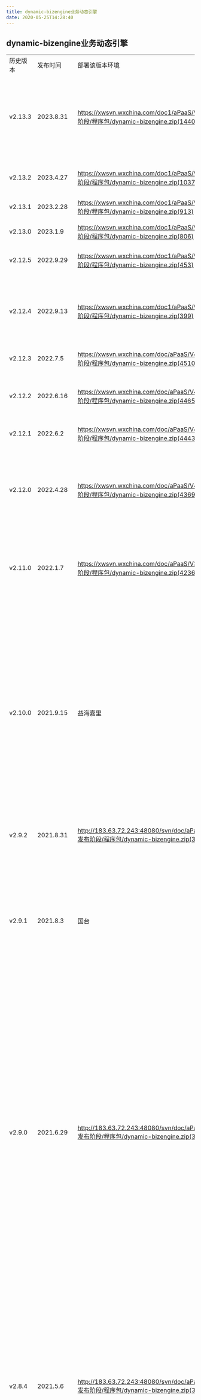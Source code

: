 ```yaml
---
title: dynamic-bizengine业务动态引擎
date: 2020-05-25T14:28:40
---
```


## dynamic-bizengine业务动态引擎

||||||
|---|---|---|---|---|
|历史版本|发布时间|部署该版本环境|下载路径|服务说明|
|v2.13.3|2023.8.31|https://xwsvn.wxchina.com/doc1/aPaaS/V5.1/5.发布阶段/程序包/dynamic-bizengine.zip(1440)|新功能新增版本上传服务版本查询“功能完善，自动抓取生成对应已部署的服务版本清单，并上传@4482新增1003消息类型新增版本配置文件flycode引擎新增分布式锁能力#4581【优化】PLUGIN.load 方法不指定插件版本时，应加载当前租户安装的最新版本插件@3481修复缺陷五丰安全问题，升级部分依赖包版本#5172修复因缺少括号导致数据权限or规则扩大的问题修复war包启动不了的问题五丰安全问题，升级部分依赖包版本#9247修复序列化时异常问题|
|v2.13.2|2023.4.27|https://xwsvn.wxchina.com/doc1/aPaaS/V5.0/5.发布阶段/程序包/dynamic-bizengine.zip(1037)|修复缺陷兼容旧版ide保存业务confjson时tenantdbname为空的时导致的数据源引用不一致导致的事务问题修复地图key获取问题@34453注释掉事务排查的日志|
|v2.13.1|2023.2.28|https://xwsvn.wxchina.com/doc1/aPaaS/V5.0/5.发布阶段/程序包/dynamic-bizengine.zip(913)|新功能适配nacos开启认证#3366扩展导出支持@3411修复缺陷修复校验实体方法的已知bug|
|v2.13.0|2023.1.9|https://xwsvn.wxchina.com/doc1/aPaaS/V4.2/5.发布阶段/程序包/dynamic-bizengine.zip(806)|新功能不返回全部元数据#这个标签修复缺陷消息撤回功能，修复已知bug@3306消息撤回功能@3306消息撤回功能，修无法指定消息id发送的bug@3306|
|v2.12.5|2022.9.29|https://xwsvn.wxchina.com/doc1/aPaaS/V4.1/5.发布阶段/程序包/dynamic-bizengine.zip(453)|修复缺陷将包下载url的nacos配置项改成在server里用ide服务加相对路径构成@2572列顺序按照sql语句排序@23006|
|v2.12.4|2022.9.13|https://xwsvn.wxchina.com/doc1/aPaaS/V4.1/5.发布阶段/程序包/dynamic-bizengine.zip(399)|新功能第三方依赖包管理 需求修改 修复已知bug@2572第三方依赖包管理@2572Minio登录sfa管理员账号，选择审批管理，输入不完整的流程编号，实现模糊搜索新增插件redis支持2461修复缺陷事务问题排查5981修复红点消息负数问题，小于0直接等于0修复标记已读消息时将"1001","1002","4001"类型以外的消息也标记为已读，最后统计标记总数时超出预期数值，导致可能出现负数的问题|
|v2.12.3|2022.7.5|https://xwsvn.wxchina.com/doc/aPaaS/V4.0/5.发布阶段/程序包/dynamic-bizengine.zip(4510)|修复缺陷修复分支合并问题|
|v2.12.2|2022.6.16|https://xwsvn.wxchina.com/doc/aPaaS/V4.0/5.发布阶段/程序包/dynamic-bizengine.zip(4465)|新功能适配华为云OBS对象存储@2318支持集群更新插件插件上下文增加token修复缺陷修复@PluginWired注入依赖是接口的实现时，进行搜索后提前return导致后面的类成员没进行注入的bug@17236修复解压插件时没把之前的目录删掉导致插件lib冲突的bug；移除不必要的import|
|v2.12.1|2022.6.2|https://xwsvn.wxchina.com/doc/aPaaS/V4.0/5.发布阶段/程序包/dynamic-bizengine.zip(4443)|修复缺陷升级fastjson版本到1.2.83#5172修复同时导出引起导出文件url一致问题|
|v2.12.0|2022.4.28|https://xwsvn.wxchina.com/doc/aPaaS/V4.0/5.发布阶段/程序包/dynamic-bizengine.zip(4369)|新功能插件 - 支持资源注入、配置注入、组件连接等特性apaas原生插件引擎lib共享修改数据源的配置方法、新增beforeLoad锚点插件 - 支持spring插件面向对象化、支持多租户、支持版本指定修复缺陷修复租户安装插件版本的bug，以及优化重复创建数据源的问题修复一些插件的已知bug修复ide流程模糊查询名字时出先错误记录的bug右侧展示列表建议优先按修改时间倒序排序@1780手动补全分支)之前删了文件提交到了2.8)修复线程内部类中上下文加载器引用错误的bug自定义库后事务不生效问题@1998修复Spring支持下的bean隔离机制|
|v2.11.0|2022.1.7|https://xwsvn.wxchina.com/doc/aPaaS/V3.4/5.发布阶段/程序包/dynamic-bizengine.zip(4236)|新功能apaas插件 mvp分库支持@1271新增分库支持@1271实现多语言@1323原生语句支持超级表单的规则导入导出flycode支持分库获取用户字段权限的flycode方法@1488flycode支持超级表单规则修复缺陷apaas插件 解决已知的bug修复同时登录同一帐号导致消息未读数不对的问题@1078fix a bug which no limit size for the list of LimiterManager@705|
|v2.10.0|2021.9.15|益海嘉里|http://183.63.72.243:48080/svn/doc/aPaaS/V3.2/5.发布阶段/程序包/dynamic-bizengine.zip(3969)|新功能支持非申请节点的撤回增加附件、催办、抄送等功能增加了发送接口对红点计数消息的类型过滤特性)类型暂时在代码里写死)@1078增加了pageMessages接口参数，前端可以控制是否更新红点信息了；修复了没有传日期范围参数时默认为90天写死的bug@1078增加消息中心关键字搜索支持@1078完成web审批通知/公告通知的消息提醒的一些接口参数调整@1078去掉对金色的支持@1188新增excelapi对多种新颜色的支持@1188配置项改造:新增服务集群下的节点差异配置@831|
|v2.9.2|2021.8.31|http://183.63.72.243:48080/svn/doc/aPaaS/V3.2/5.发布阶段/程序包/dynamic-bizengine.zip(3935)|修复opendata的get请求，多了body字段的bug.|
|v2.9.1|2021.8.3|国台|http://183.63.72.243:48080/svn/doc/aPaaS/V3.2/5.发布阶段/程序包/dynamic-bizengine.zip(3866)|新功能配置项改造:新增服务集群下的节点差异配置@831增加opencache新增了OpenAuth若干接口，新增OpenEncoder类，OpenLoginController新增runadapter接口完成web审批通知/公告通知的消息提醒@1078增加userinfoname tenantcode增加审批管理flycode工具方法 execute等业务引擎增加流程分布式锁|
|v2.9.0|2021.6.29|http://183.63.72.243:48080/svn/doc/aPaaS/V3.2/5.发布阶段/程序包/dynamic-bizengine.zip(3757)|新功能极光推送的key改成租户应用级配置，可在IDE配置。@835完成元数据迁移需求@823提供通用的多语言数据请求标准，在flycode中可以通过FLY.getLang() 获取当前会话使用的语言@886增加了轻表单导入导出类型增加processinstanceid查询过滤增加流程管理功能接口方法@850极光推送的key改成租户应用级配置，可在IDE配置。@835高德地图、极光推送的KEY迁移到租户级应用配置，允许在IDE配置@835增加限流器查询接口#705提供通用的多语言数据请求标准，在flycode中可以通过FLY.getLang() 获取当前会话使用的语言@886实现sql查询和http请求业务的内存限制功能#705增加getFlowMsgParam方法，用于返回流程消息参数，且增加af\_taskcategory输出实现行数的实时显示，实现文件大小的提前显示，历史任务列表实现滚动更新，大小为1000，提供历史任务清除接口#703增加导入导出任务监控埋点的新版代码#703增加导入导出任务监控埋点接口，此处提交是为了编写新版导入导出的埋点代码#703入参增加IN.\_\_approvaldataflycode新增多项SQL高级语法支持。#1160opendata模块的httpcall新增DELETE,PATCH方法,新增http状态码code的返回#1163 #1164导出支持设置单元格宽度设置#499高德地图、极光推送的KEY迁移到租户级应用配置，允许在IDE配置@835增加限流器查询接口#705实现sql查询和http请求业务的内存限制功能#705修复缺陷增加flyql的字段关键字过滤器，自动为关键字加入双引号#5290 #5293flycode匿名函数包装结尾增加换行操作，避免结尾注释引发错误保存flycode时，结尾自动加入换行，避免一些注释行的处理错误。#4784修复在业务实体新增字段，保存之后不发布，列表查询select\*报错的问题。#1409|
|v2.8.4|2021.5.6|http://183.63.72.243:48080/svn/doc/aPaaS/V3.2/5.发布阶段/程序包/dynamic-bizengine.zip(3536)|新功能增加错误类型定义增加updateopname createopname处理实现行数的实时显示，实现文件大小的提前显示，历史任务列表实现滚动更新，大小为1000，提供历史任务清除接口#703增加导入导出任务监控埋点接口#703导出支持设置单元格宽度设置#499增加获取当前节点消息参数，消息参数增加 af\_taskcategory 输出处理不同意多退回选择问题预发起接口返回暂存功能定义暂存功能调用逻辑增加#333解决回退到申请节点后，直送的旧问题#271修改流程choice功能返回问题#271流程撤回修改#271增加getFlowMsgParam方法，用于返回流程消息参数，且增加af\_taskcategory输出增加导入导出任务监控埋点的新版代码#703增加导入导出任务监控埋点接口，此处提交是为了编写新版导入导出的埋点代码#703入参增加IN.\_\_approvaldataflycode新增多项SQL高级语法支持。#1160opendata模块的httpcall新增DELETE,PATCH方法,新增http状态码code的返回#1163 #1164修复缺陷提交行为逻辑错误获取问题下一步接口兼容出错web端，旧流程，点击同意，选择人后点击提交，前端报错兼容申请提交choice=0情况处理申请提交时获取下一步的处理问题沟通加评论处理增加flyql的字段关键字过滤器，自动为关键字加入双引号#5290 #5293flycode匿名函数包装结尾增加换行操作，避免结尾注释引发错误保存flycode时，结尾自动加入换行，避免一些注释行的处理错误。#4784修复在业务实体新增字段，保存之后不发布，列表查询select\*报错的问题。#1409|
|v2.8.3|2020.12.29|http://183.63.72.243:48080/svn/doc/aPaaS/V3.1/5.发布阶段/程序包/dynamic-bizengine.zip (3198)||
|v2.8.2|2020.9.29|养元|http://183.63.72.243:48080/svn/doc/aPaaS/V3.0/5.发布阶段/程序包/dynamic-bizengine.zip (2930)|\* 【fix】原生语句数据规则报错bug，bbc代码不正确问题\* 【fix】flycode导入日期类型格式化问题\* 【fix】升级springboot和sping-framework版本，修复安全漏洞|
|v2.8.1|2020.9.18|加多宝|http://183.63.72.243:48080/svn/doc/aPaaS/V2.9/5.发布阶段/程序包/dynamic-bizengine.zip （2881）|\* 【new】flycode支持数据库读写库选择\* 【change】flycode原生SQL的修改，新增原生语句数据规则语句API\* 【new】flycode新导入导出API|
|v2.8.0|2020.7.3|http://183.63.72.243:48080/svn/doc/aPaaS/V2.9/5.发布阶段/程序包/dynamic-bizengine.zip （2605）|\* 【new】flycode除了会自动发布成restapi，也会自动发布成webservice\* 【new】flycode新增原生SQL的语法支持\* 【new】flycode新增支持调用第三方http,webservice,db等的OpenDataAPI.|
|v2.6.2|2020.3.10|http://183.63.72.243:48080/svn/doc/aPaaS/V2.6/5.发布阶段/程序包/dynamic-bizengine/dynamic-bizengine.zip(2311)|\* 【new】增加简单类型的入参支持（绿雪对接）|
|v2.6.1|2019.12.13|http://183.63.72.243:48080/svn/doc/aPaaS/V2.6/5.发布阶段/程序包/dynamic-bizengine/dynamic-bizengine.zip(2143)||
|v2.5.4|2020.10.26|http://183.63.72.243:48080/svn/doc/aPaaS/V2.5/5.发布阶段/程序包/后台服务/dynamic-bizengine/dynamic-bizengine.zip (3015)|\* 【fix】解决流程提交作用域问题的bug\* 【fix】flycode支持缓存|